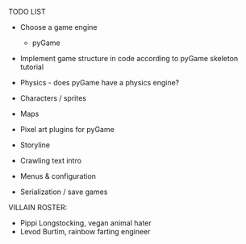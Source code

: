 TODO LIST

* Choose a game engine
   - pyGame
   
* Implement game structure in code according to pyGame skeleton tutorial

* Physics - does pyGame have a physics engine?
* Characters / sprites
* Maps
* Pixel art plugins for pyGame
* Storyline
* Crawling text intro
* Menus & configuration
* Serialization / save games

VILLAIN ROSTER:
* Pippi Longstocking, vegan animal hater
* Levod Burtim, rainbow farting engineer

